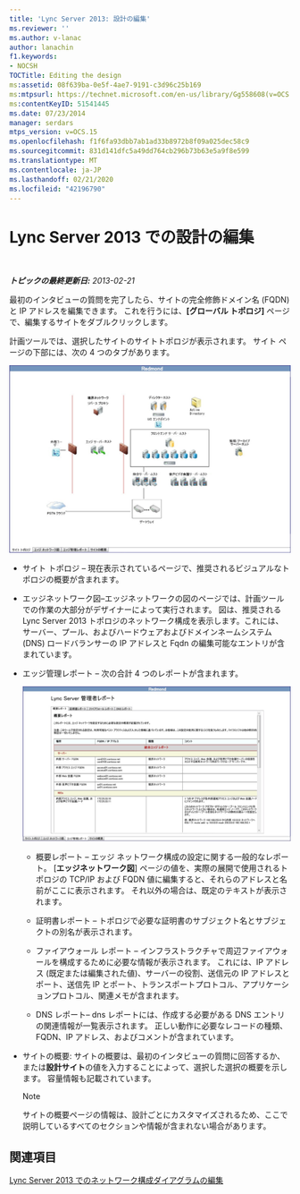 ```yaml
---
title: 'Lync Server 2013: 設計の編集'
ms.reviewer: ''
ms.author: v-lanac
author: lanachin
f1.keywords:
- NOCSH
TOCTitle: Editing the design
ms:assetid: 08f639ba-0e5f-4ae7-9191-c3d96c25b169
ms:mtpsurl: https://technet.microsoft.com/en-us/library/Gg558608(v=OCS.15)
ms:contentKeyID: 51541445
ms.date: 07/23/2014
manager: serdars
mtps_version: v=OCS.15
ms.openlocfilehash: f1f6fa93dbb7ab1ad33b8972b8f09a025dec58c9
ms.sourcegitcommit: 831d141dfc5a49dd764cb296b73b63e5a9f8e599
ms.translationtype: MT
ms.contentlocale: ja-JP
ms.lasthandoff: 02/21/2020
ms.locfileid: "42196790"
---
```

<div data-xmlns="http://www.w3.org/1999/xhtml">

<div class="topic" data-xmlns="http://www.w3.org/1999/xhtml" data-msxsl="urn:schemas-microsoft-com:xslt" data-cs="https://msdn.microsoft.com/">

<div data-asp="https://msdn2.microsoft.com/asp">

# <a name="editing-the-design-in-lync-server-2013"></a>Lync Server 2013 での設計の編集

</div>

<div id="mainSection">

<div id="mainBody">

<span> </span>

_**トピックの最終更新日:** 2013-02-21_

最初のインタビューの質問を完了したら、サイトの完全修飾ドメイン名 (FQDN) と IP アドレスを編集できます。 これを行うには、**[グローバル トポロジ]** ページで、編集するサイトをダブルクリックします。

計画ツールでは、選択したサイトのサイトトポロジが表示されます。 サイト ページの下部には、次の 4 つのタブがあります。

![計画ツールサイトトポロジ](images/Gg558608.e6189c20-360a-42bd-ba90-11bdb5b7551b(OCS.15).jpg "計画ツールサイトトポロジ")

  - サイト トポロジ – 現在表示されているページで、推奨されるビジュアルなトポロジの概要が含まれます。

  - エッジネットワーク図–エッジネットワークの図のページでは、計画ツールでの作業の大部分がデザイナーによって実行されます。 図は、推奨される Lync Server 2013 トポロジのネットワーク構成を表示します。これには、サーバー、プール、およびハードウェアおよびドメインネームシステム (DNS) ロードバランサーの IP アドレスと Fqdn の編集可能なエントリが含まれています。

  - エッジ管理レポート – 次の合計 4 つのレポートが含まれます。
    
    ![エッジ管理レポートページ](images/Gg558608.0019cc5e-af39-4cb9-82ce-58f6388242ff(OCS.15).jpg "エッジ管理レポートページ")  
    
      - 概要レポート – エッジ ネットワーク構成の設定に関する一般的なレポート。 [**エッジネットワーク図**] ページの値を、実際の展開で使用されるトポロジの TCP/IP および FQDN 値に編集すると、それらのアドレスと名前がここに表示されます。 それ以外の場合は、既定のテキストが表示されます。
    
      - 証明書レポート – トポロジで必要な証明書のサブジェクト名とサブジェクトの別名が表示されます。
    
      - ファイアウォール レポート – インフラストラクチャで周辺ファイアウォールを構成するために必要な情報が表示されます。 これには、IP アドレス (既定または編集された値)、サーバーの役割、送信元の IP アドレスとポート、送信先 IP とポート、トランスポートプロトコル、アプリケーションプロトコル、関連メモが含まれます。
    
      - DNS レポート– dns レポートには、作成する必要がある DNS エントリの関連情報が一覧表示されます。 正しい動作に必要なレコードの種類、FQDN、IP アドレス、およびコメントが含まれています。

  - サイトの概要: サイトの概要は、最初のインタビューの質問に回答するか、または**設計サイト**の値を入力することによって、選択した選択の概要を示します。 容量情報も記載されています。
    
    <div>
    

    > [!NOTE]  
    > サイトの概要ページの情報は、設計ごとにカスタマイズされるため、ここで説明しているすべてのセクションや情報が含まれない場合があります。

    
    </div>

<div>

## <a name="see-also"></a>関連項目


[Lync Server 2013 でのネットワーク構成ダイアグラムの編集](lync-server-2013-editing-the-network-configuration-diagram.md)  
  

</div>

</div>

<span> </span>

</div>

</div>

</div>

